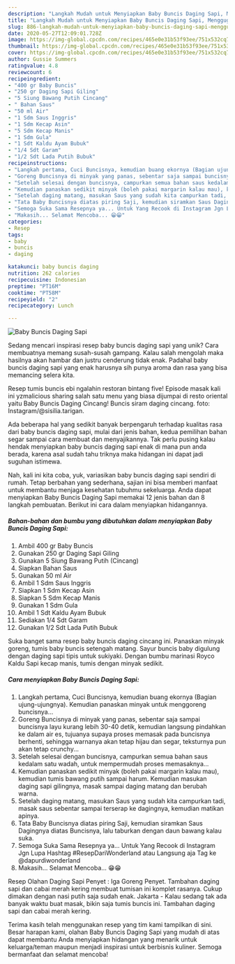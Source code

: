 ```yaml
---
description: "Langkah Mudah untuk Menyiapkan Baby Buncis Daging Sapi, Menggugah Selera"
title: "Langkah Mudah untuk Menyiapkan Baby Buncis Daging Sapi, Menggugah Selera"
slug: 886-langkah-mudah-untuk-menyiapkan-baby-buncis-daging-sapi-menggugah-selera
date: 2020-05-27T12:09:01.728Z
image: https://img-global.cpcdn.com/recipes/465e0e31b53f93ee/751x532cq70/baby-buncis-daging-sapi-foto-resep-utama.jpg
thumbnail: https://img-global.cpcdn.com/recipes/465e0e31b53f93ee/751x532cq70/baby-buncis-daging-sapi-foto-resep-utama.jpg
cover: https://img-global.cpcdn.com/recipes/465e0e31b53f93ee/751x532cq70/baby-buncis-daging-sapi-foto-resep-utama.jpg
author: Gussie Summers
ratingvalue: 4.8
reviewcount: 6
recipeingredient:
- "400 gr Baby Buncis"
- "250 gr Daging Sapi Giling"
- "5 Siung Bawang Putih Cincang"
- " Bahan Saus"
- "50 ml Air"
- "1 Sdm Saus Inggris"
- "1 Sdm Kecap Asin"
- "5 Sdm Kecap Manis"
- "1 Sdm Gula"
- "1 Sdt Kaldu Ayam Bubuk"
- "1/4 Sdt Garam"
- "1/2 Sdt Lada Putih Bubuk"
recipeinstructions:
- "Langkah pertama, Cuci Buncisnya, kemudian buang ekornya (Bagian ujung-ujungnya). Kemudian panaskan minyak untuk menggoreng buncisnya..."
- "Goreng Buncisnya di minyak yang panas, sebentar saja sampai buncisnya layu kurang lebih 30-40 detik, kemudian langsung pindahkan ke dalam air es, tujuanya supaya proses memasak pada buncisnya berhenti, sehingga warnanya akan tetap hijau dan segar, teksturnya pun akan tetap crunchy..."
- "Setelah selesai dengan buncisnya, campurkan semua bahan saus kedalam satu wadah, untuk mempermudah proses memasaknya..."
- "Kemudian panaskan sedikit minyak (boleh pakai margarin kalau mau), kemudian tumis bawang putih sampai harum. Kemudian masukan daging sapi gilingnya, masak sampai daging matang dan berubah warna."
- "Setelah daging matang, masukan Saus yang sudah kita campurkan tadi, masak saus sebentar sampai terserap ke dagingnya, kemudian matikan apinya."
- "Tata Baby Buncisnya diatas piring Saji, kemudian siramkan Saus Dagingnya diatas Buncisnya, lalu taburkan dengan daun bawang kalau suka."
- "Semoga Suka Sama Resepnya ya... Untuk Yang Recook di Instagram Jgn Lupa Hashtag #ResepDariWonderland atau Langsung aja Tag ke @dapurdiwonderland"
- "Makasih... Selamat Mencoba... 😁😁"
categories:
- Resep
tags:
- baby
- buncis
- daging

katakunci: baby buncis daging 
nutrition: 262 calories
recipecuisine: Indonesian
preptime: "PT16M"
cooktime: "PT58M"
recipeyield: "2"
recipecategory: Lunch

---
```



![Baby Buncis Daging Sapi](https://img-global.cpcdn.com/recipes/465e0e31b53f93ee/751x532cq70/baby-buncis-daging-sapi-foto-resep-utama.jpg)

Sedang mencari inspirasi resep baby buncis daging sapi yang unik? Cara membuatnya memang susah-susah gampang. Kalau salah mengolah maka hasilnya akan hambar dan justru cenderung tidak enak. Padahal baby buncis daging sapi yang enak harusnya sih punya aroma dan rasa yang bisa memancing selera kita.

Resep tumis buncis ebi ngalahin restoran bintang five! Episode masak kali ini yzmalicious sharing salah satu menu yang biasa dijumpai di resto oriental yaitu Baby Buncis Daging Cincang! Buncis siram daging cincang. foto: Instagram/@sisilia.tarigan.

Ada beberapa hal yang sedikit banyak berpengaruh terhadap kualitas rasa dari baby buncis daging sapi, mulai dari jenis bahan, kedua pemilihan bahan segar sampai cara membuat dan menyajikannya. Tak perlu pusing kalau hendak menyiapkan baby buncis daging sapi enak di mana pun anda berada, karena asal sudah tahu triknya maka hidangan ini dapat jadi suguhan istimewa.


Nah, kali ini kita coba, yuk, variasikan baby buncis daging sapi sendiri di rumah. Tetap berbahan yang sederhana, sajian ini bisa memberi manfaat untuk membantu menjaga kesehatan tubuhmu sekeluarga. Anda dapat menyiapkan Baby Buncis Daging Sapi memakai 12 jenis bahan dan 8 langkah pembuatan. Berikut ini cara dalam menyiapkan hidangannya.

<!--inarticleads1-->

##### Bahan-bahan dan bumbu yang dibutuhkan dalam menyiapkan Baby Buncis Daging Sapi:

1. Ambil 400 gr Baby Buncis
1. Gunakan 250 gr Daging Sapi Giling
1. Gunakan 5 Siung Bawang Putih (Cincang)
1. Siapkan  Bahan Saus
1. Gunakan 50 ml Air
1. Ambil 1 Sdm Saus Inggris
1. Siapkan 1 Sdm Kecap Asin
1. Siapkan 5 Sdm Kecap Manis
1. Gunakan 1 Sdm Gula
1. Ambil 1 Sdt Kaldu Ayam Bubuk
1. Sediakan 1/4 Sdt Garam
1. Gunakan 1/2 Sdt Lada Putih Bubuk


Suka banget sama resep baby buncis daging cincang ini. Panaskan minyak goreng, tumis baby buncis setengah matang. Sayur buncis baby digulung dengan daging sapi tipis untuk sukiyaki. Dengan bumbu marinasi Royco Kaldu Sapi kecap manis, tumis dengan minyak sedikit. 

<!--inarticleads2-->

##### Cara menyiapkan Baby Buncis Daging Sapi:

1. Langkah pertama, Cuci Buncisnya, kemudian buang ekornya (Bagian ujung-ujungnya). Kemudian panaskan minyak untuk menggoreng buncisnya...
1. Goreng Buncisnya di minyak yang panas, sebentar saja sampai buncisnya layu kurang lebih 30-40 detik, kemudian langsung pindahkan ke dalam air es, tujuanya supaya proses memasak pada buncisnya berhenti, sehingga warnanya akan tetap hijau dan segar, teksturnya pun akan tetap crunchy...
1. Setelah selesai dengan buncisnya, campurkan semua bahan saus kedalam satu wadah, untuk mempermudah proses memasaknya...
1. Kemudian panaskan sedikit minyak (boleh pakai margarin kalau mau), kemudian tumis bawang putih sampai harum. Kemudian masukan daging sapi gilingnya, masak sampai daging matang dan berubah warna.
1. Setelah daging matang, masukan Saus yang sudah kita campurkan tadi, masak saus sebentar sampai terserap ke dagingnya, kemudian matikan apinya.
1. Tata Baby Buncisnya diatas piring Saji, kemudian siramkan Saus Dagingnya diatas Buncisnya, lalu taburkan dengan daun bawang kalau suka.
1. Semoga Suka Sama Resepnya ya... Untuk Yang Recook di Instagram Jgn Lupa Hashtag #ResepDariWonderland atau Langsung aja Tag ke @dapurdiwonderland
1. Makasih... Selamat Mencoba... 😁😁


Resep Olahan Daging Sapi Penyet : Iga Goreng Penyet. Tambahan daging sapi dan cabai merah kering membuat tumisan ini komplet rasanya. Cukup dimakan dengan nasi putih saja sudah enak. Jakarta - Kalau sedang tak ada banyak waktu buat masak, bikin saja tumis buncis ini. Tambahan daging sapi dan cabai merah kering. 

Terima kasih telah menggunakan resep yang tim kami tampilkan di sini. Besar harapan kami, olahan Baby Buncis Daging Sapi yang mudah di atas dapat membantu Anda menyiapkan hidangan yang menarik untuk keluarga/teman maupun menjadi inspirasi untuk berbisnis kuliner. Semoga bermanfaat dan selamat mencoba!
